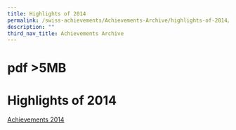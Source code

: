 ```yaml
---
title: Highlights of 2014
permalink: /swiss-achievements/Achievements-Archive/highlights-of-2014/
description: ""
third_nav_title: Achievements Archive
---
```

# pdf >5MB
# Highlights of 2014

<a href="" target="_blank">Achievements 2014</a>